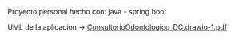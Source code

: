 Proyecto personal hecho con: java - spring boot

UML de la aplicacion -> [ConsultorioOdontologico_DC.drawio-1.pdf](https://github.com/MatiFasu/Consultorio_Spring_Boot/files/14451161/ConsultorioOdontologico_DC.drawio-1.pdf)

